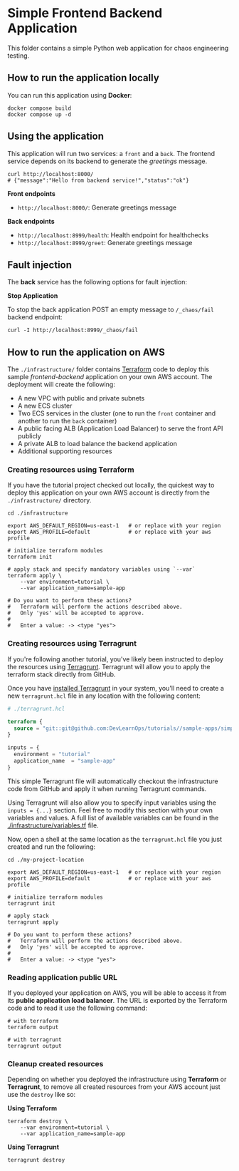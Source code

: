# Simple Frontend Backend Application

This folder contains a simple Python web application for chaos engineering testing.

## How to run the application locally

You can run this application using **Docker**:

```shell
docker compose build
docker compose up -d
```

## Using the application

This application will run two services: a `front` and a `back`. The frontend service depends on its backend to generate the *greetings* message.

```shell
curl http://localhost:8000/
# {"message":"Hello from backend service!","status":"ok"}
```

**Front endpoints**

* `http://localhost:8000/`: Generate greetings message

**Back endpoints**

* `http://localhost:8999/health`: Health endpoint for healthchecks
* `http://localhost:8999/greet`: Generate greetings message

## Fault injection

The **back** service has the following options for fault injection:

**Stop Application**

To stop the back application POST an empty message to `/_chaos/fail` backend endpoint:

```shell
curl -I http://localhost:8999/_chaos/fail
```

## How to run the application on AWS

The `./infrastructure/` folder contains [Terraform][] code to deploy this sample *frontend-backend* application on your own AWS account.
The deployment will create the following:

* A new VPC with public and private subnets
* A new ECS cluster
* Two ECS services in the cluster (one to run the `front` container and another to run the `back` container)
* A public facing ALB (Application Load Balancer) to serve the front API publicly
* A private ALB to load balance the backend application
* Additional supporting resources

### Creating resources using Terraform

If you have the tutorial project checked out locally, the quickest way to deploy this application
on your own AWS account is directly from the `./infrastructure/` directory.

```shell
cd ./infrastructure

export AWS_DEFAULT_REGION=us-east-1   # or replace with your region
export AWS_PROFILE=default            # or replace with your aws profile

# initialize terraform modules
terraform init

# apply stack and specify mandatory variables using `--var`
terraform apply \
    --var environment=tutorial \
    --var application_name=sample-app

# Do you want to perform these actions?
#   Terraform will perform the actions described above.
#   Only 'yes' will be accepted to approve.
# 
#   Enter a value: -> <type "yes">
```

### Creating resources using Terragrunt

If you're following another tutorial, you've likely been instructed to deploy the resources using [Terragrunt][].
Terragrunt will allow you to apply the terraform stack directly from GitHub.

Once you have [installed Terragrunt][] in your system, you'll need to create a new `terragrunt.hcl` file in any location
with the following content:

```terraform
# ./terragrunt.hcl

terraform {
  source = "git::git@github.com:DevLearnOps/tutorials//sample-apps/simple-frontend-backend/infrastructure?ref=main"
}

inputs = {
  environment = "tutorial"
  application_name  = "sample-app"
}
```

This simple Terragrunt file will automatically checkout the infrastructure code from GitHub and apply it when running
Terragrunt commands.

Using Terragrunt will also allow you to specify input variables using the `inputs = {...}` section. Feel free to modify
this section with your own variables and values. A full list of available variables can be found in the [./infrastructure/variables.tf](./infrastructure/variables.tf) file.

Now, open a shell at the same location as the `terragrunt.hcl` file you just created and run the following:

```shell
cd ./my-project-location

export AWS_DEFAULT_REGION=us-east-1   # or replace with your region
export AWS_PROFILE=default            # or replace with your aws profile

# initialize terraform modules
terragrunt init

# apply stack
terragrunt apply

# Do you want to perform these actions?
#   Terraform will perform the actions described above.
#   Only 'yes' will be accepted to approve.
# 
#   Enter a value: -> <type "yes">
```

### Reading application public URL

If you deployed your application on AWS, you will be able to access it from its **public application load balancer**. The
URL is exported by the Terraform code and to read it use the following command:

```shell
# with terraform
terraform output

# with terragrunt
terragrunt output
```

### Cleanup created resources

Depending on whether you deployed the infrastructure using **Terraform** or **Terragrunt**, to remove all created resources
from your AWS account just use the `destroy` like so:

**Using Terraform**

```shell
terraform destroy \
    --var environment=tutorial \
    --var application_name=sample-app
```

**Using Terragrunt**

```shell
terragrunt destroy
```

[Terraform]: https://www.terraform.io/
[Terragrunt]: https://terragrunt.gruntwork.io/
[installed Terragrunt]: https://terragrunt.gruntwork.io/docs/getting-started/install/

